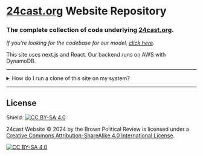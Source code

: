 # [24cast.org](https://24cast.org) Website Repository

### The complete collection of code underlying [24cast.org](https://24cast.org). 

*If you're looking for the codebase for our model, [click here](https://github.com/BPR-Data-Team/ElectionModel2024).*

This site uses next.js and React. Our backend runs on AWS with DynamoDB.

---

<details>
  <summary>How do I run a clone of this site on my system?</summary>summary>

First, run the development server:

```bash
npm run dev
# or
yarn dev
# or
pnpm dev
# or
bun dev
```

Open [http://localhost:3000](http://localhost:3000) with your browser to see the result.

You can start editing the page by modifying `app/page.tsx`. The page auto-updates as you edit the file.

If you're using GitHub pages to host your clone, you'll want to update next.config.js.
Update the appropriate line with ```basePath: isProd ? "/<your subdirectory>" : "",```

## Learn More

To learn more about Next.js, take a look at the following resources:

- [Next.js Documentation](https://nextjs.org/docs) - learn about Next.js features and API.
- [Learn Next.js](https://nextjs.org/learn) - an interactive Next.js tutorial.

</details>

---

## License
Shield: [![CC BY-SA 4.0][cc-by-sa-shield]][cc-by-sa]

24cast Website © 2024 by the Brown Political Review is licensed under a
[Creative Commons Attribution-ShareAlike 4.0 International License][cc-by-sa].

[![CC BY-SA 4.0][cc-by-sa-image]][cc-by-sa]

[cc-by-sa]: http://creativecommons.org/licenses/by-sa/4.0/
[cc-by-sa-image]: https://licensebuttons.net/l/by-sa/4.0/88x31.png
[cc-by-sa-shield]: https://img.shields.io/badge/License-CC%20BY--SA%204.0-lightgrey.svg
